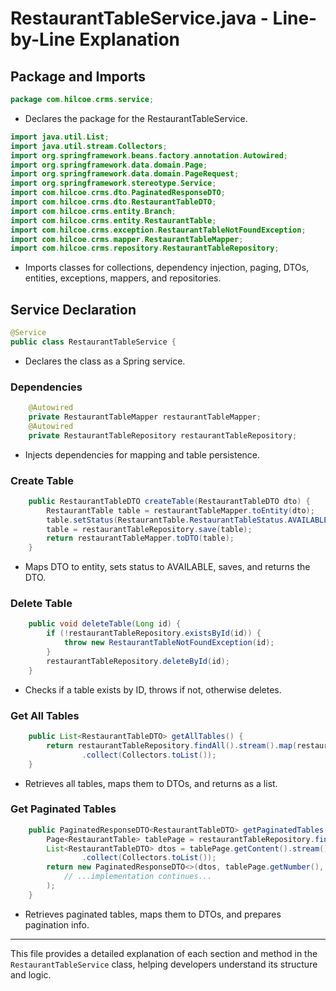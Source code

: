 # RestaurantTableService.java - Line-by-Line Explanation

## Package and Imports
```java
package com.hilcoe.crms.service;
```
- Declares the package for the RestaurantTableService.

```java
import java.util.List;
import java.util.stream.Collectors;
import org.springframework.beans.factory.annotation.Autowired;
import org.springframework.data.domain.Page;
import org.springframework.data.domain.PageRequest;
import org.springframework.stereotype.Service;
import com.hilcoe.crms.dto.PaginatedResponseDTO;
import com.hilcoe.crms.dto.RestaurantTableDTO;
import com.hilcoe.crms.entity.Branch;
import com.hilcoe.crms.entity.RestaurantTable;
import com.hilcoe.crms.exception.RestaurantTableNotFoundException;
import com.hilcoe.crms.mapper.RestaurantTableMapper;
import com.hilcoe.crms.repository.RestaurantTableRepository;
```
- Imports classes for collections, dependency injection, paging, DTOs, entities, exceptions, mappers, and repositories.

## Service Declaration
```java
@Service
public class RestaurantTableService {
```
- Declares the class as a Spring service.

### Dependencies
```java
    @Autowired
    private RestaurantTableMapper restaurantTableMapper;
    @Autowired
    private RestaurantTableRepository restaurantTableRepository;
```
- Injects dependencies for mapping and table persistence.

### Create Table
```java
    public RestaurantTableDTO createTable(RestaurantTableDTO dto) {
        RestaurantTable table = restaurantTableMapper.toEntity(dto);
        table.setStatus(RestaurantTable.RestaurantTableStatus.AVAILABLE); // Always set to AVAILABLE on creation
        table = restaurantTableRepository.save(table);
        return restaurantTableMapper.toDTO(table);
    }
```
- Maps DTO to entity, sets status to AVAILABLE, saves, and returns the DTO.

### Delete Table
```java
    public void deleteTable(Long id) {
        if (!restaurantTableRepository.existsById(id)) {
            throw new RestaurantTableNotFoundException(id);
        }
        restaurantTableRepository.deleteById(id);
    }
```
- Checks if a table exists by ID, throws if not, otherwise deletes.

### Get All Tables
```java
    public List<RestaurantTableDTO> getAllTables() {
        return restaurantTableRepository.findAll().stream().map(restaurantTableMapper::toDTO)
                .collect(Collectors.toList());
    }
```
- Retrieves all tables, maps them to DTOs, and returns as a list.

### Get Paginated Tables
```java
    public PaginatedResponseDTO<RestaurantTableDTO> getPaginatedTables(int page, int size) {
        Page<RestaurantTable> tablePage = restaurantTableRepository.findAll(PageRequest.of(page, size));
        List<RestaurantTableDTO> dtos = tablePage.getContent().stream().map(restaurantTableMapper::toDTO)
                .collect(Collectors.toList());
        return new PaginatedResponseDTO<>(dtos, tablePage.getNumber(), tablePage.getSize(),
            // ...implementation continues...
        );
    }
```
- Retrieves paginated tables, maps them to DTOs, and prepares pagination info.

---

This file provides a detailed explanation of each section and method in the `RestaurantTableService` class, helping developers understand its structure and logic.
